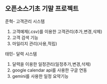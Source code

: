 ## 오픈소스기초 기말 프로젝트
준혁- 고객관리 시스템
1. 고객예제(.csv)를 이용한 고객관리(추가,변경,삭제)
2. 고객 검색 기능
3. 마일리지 관리(사용,적립)

태민- 달력 시스템
1. 달력을 이용한 일정관리(일정추가,변경,삭제)
2. google calendar api를 사용한 구글 연동
3. gemini를 사용한 일정 요약기능

<!--

**Here are some ideas to get you started:**

🙋‍♀️ A short introduction - what is your organization all about?
🌈 Contribution guidelines - how can the community get involved?
👩‍💻 Useful resources - where can the community find your docs? Is there anything else the community should know?
🍿 Fun facts - what does your team eat for breakfast?
🧙 Remember, you can do mighty things with the power of [Markdown](https://docs.github.com/github/writing-on-github/getting-started-with-writing-and-formatting-on-github/basic-writing-and-formatting-syntax)
-->
